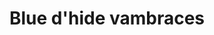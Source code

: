 ---
layout: item
title: Blue d'hide vambraces
item-id: 2487
datatable: true
id: 2487
name: "Blue d'hide vambraces"
members: true
lowalch: 1200
highalch: 1800
examine: "Vambraces made from 100% real dragonhide."
monsters:
  - id: 2916
    name: "Waterfiend"
    members: true
    combat_level: 115
    wiki_url: "https://oldschool.runescape.wiki/w/Waterfiend"
    drops:
      - quantity: "1"
        rarity: 0.0078125
    image: ""
  - id: 7273
    name: "Brutal blue dragon"
    members: true
    combat_level: 271
    wiki_url: "https://oldschool.runescape.wiki/w/Brutal_blue_dragon"
    drops:
      - quantity: "1"
        rarity: 0.0078125
    image: "https://oldschool.runescape.wiki/images/0/01/Brutal_blue_dragon.png?24f54"
---